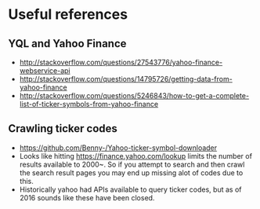 # Useful references

## YQL and Yahoo Finance

- http://stackoverflow.com/questions/27543776/yahoo-finance-webservice-api
- http://stackoverflow.com/questions/14795726/getting-data-from-yahoo-finance
- http://stackoverflow.com/questions/5246843/how-to-get-a-complete-list-of-ticker-symbols-from-yahoo-finance

## Crawling ticker codes

- https://github.com/Benny-/Yahoo-ticker-symbol-downloader
- Looks like hitting https://finance.yahoo.com/lookup limits the number of results available to 2000~. So if you attempt to search and then crawl the search result pages you may end up missing alot of codes due to this.
- Historically yahoo had APIs available to query ticker codes, but as of 2016 sounds like these have been closed.